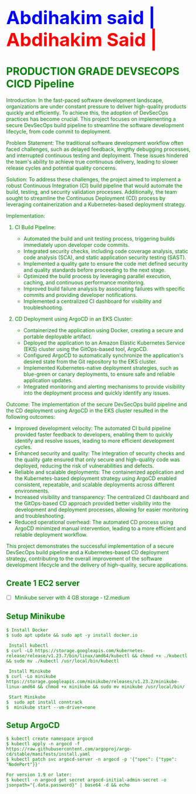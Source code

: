 <html><body><h1 style="font-size:50px;color:blue;">Abdihakim said | <font style="color:red;"> Abdihakim Said | <font style="color:green;">  </h1>

</body></html>


# PRODUCTION GRADE DEVSECOPS CICD Pipeline



Introduction:
In the fast-paced software development landscape, organizations are under constant pressure to deliver high-quality products quickly and efficiently. To achieve this, the adoption of DevSecOps practices has become crucial. This project focuses on implementing a secure DevSecOps build pipeline to streamline the software development lifecycle, from code commit to deployment.

Problem Statement:
The traditional software development workflow often faced challenges, such as delayed feedback, lengthy debugging processes, and interrupted continuous testing and deployment. These issues hindered the team's ability to achieve true continuous delivery, leading to slower release cycles and potential quality concerns.

Solution:
To address these challenges, the project aimed to implement a robust Continuous Integration (CI) build pipeline that would automate the build, testing, and security validation processes. Additionally, the team sought to streamline the Continuous Deployment (CD) process by leveraging containerization and a Kubernetes-based deployment strategy.

Implementation:
1. CI Build Pipeline:
   - Automated the build and unit testing process, triggering builds immediately upon developer code commits.
   - Integrated security checks, including code coverage analysis, static code analysis (SCA), and static application security testing (SAST).
   - Implemented a quality gate to ensure the code met defined security and quality standards before proceeding to the next stage.
   - Optimized the build process by leveraging parallel execution, caching, and continuous performance monitoring.
   - Improved build failure analysis by associating failures with specific commits and providing developer notifications.
   - Implemented a centralized CI dashboard for visibility and troubleshooting.

2. CD Deployment using ArgoCD in an EKS Cluster:
   - Containerized the application using Docker, creating a secure and portable deployable artifact.
   - Deployed the application to an Amazon Elastic Kubernetes Service (EKS) cluster using the GitOps-based tool, ArgoCD.
   - Configured ArgoCD to automatically synchronize the application's desired state from the Git repository to the EKS cluster.
   - Implemented Kubernetes-native deployment strategies, such as blue-green or canary deployments, to ensure safe and reliable application updates.
   - Integrated monitoring and alerting mechanisms to provide visibility into the deployment process and quickly identify any issues.

Outcome:
The implementation of the secure DevSecOps build pipeline and the CD deployment using ArgoCD in the EKS cluster resulted in the following outcomes:

- Improved development velocity: The automated CI build pipeline provided faster feedback to developers, enabling them to quickly identify and resolve issues, leading to more efficient development cycles.
- Enhanced security and quality: The integration of security checks and the quality gate ensured that only secure and high-quality code was deployed, reducing the risk of vulnerabilities and defects.
- Reliable and scalable deployments: The containerized application and the Kubernetes-based deployment strategy using ArgoCD enabled consistent, repeatable, and scalable deployments across different environments.
- Increased visibility and transparency: The centralized CI dashboard and the GitOps-based CD approach provided better visibility into the development and deployment processes, allowing for easier monitoring and troubleshooting.
- Reduced operational overhead: The automated CD process using ArgoCD minimized manual intervention, leading to a more efficient and reliable deployment workflow.

This project demonstrates the successful implementation of a secure DevSecOps build pipeline and a Kubernetes-based CD deployment strategy, contributing to the overall improvement of the software development lifecycle and the delivery of high-quality, secure applications.









## Create 1 EC2 server
- [ ] Minikube server with 4 GB storage - t2.medium

## Setup Minikube
```
$ Install Docker
$ sudo apt update && sudo apt -y install docker.io

 Install kubectl
$ curl -LO https://storage.googleapis.com/kubernetes-release/release/v1.23.7/bin/linux/amd64/kubectl && chmod +x ./kubectl && sudo mv ./kubectl /usr/local/bin/kubectl

 Install Minikube
$ curl -Lo minikube https://storage.googleapis.com/minikube/releases/v1.23.2/minikube-linux-amd64 && chmod +x minikube && sudo mv minikube /usr/local/bin/

 Start Minikube
$  sudo apt install conntrack
$  minikube start --vm-driver=none
```

## Setup ArgoCD
```
$ kubectl create namespace argocd
$ kubectl apply -n argocd -f https://raw.githubusercontent.com/argoproj/argo-cd/stable/manifests/install.yaml
$ kubectl patch svc argocd-server -n argocd -p '{"spec": {"type": "NodePort"}}' 

For version 1.9 or later:
$ kubectl -n argocd get secret argocd-initial-admin-secret -o jsonpath="{.data.password}" | base64 -d && echo
```
